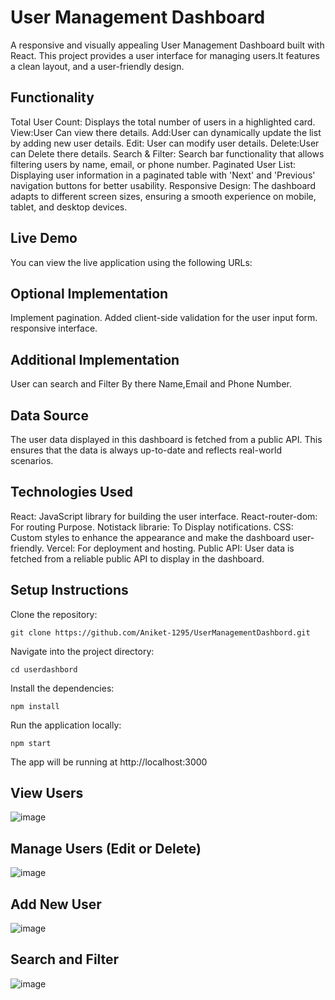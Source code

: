 # User Management Dashboard
A responsive and visually appealing User Management Dashboard built with React. This project provides a user interface for managing users.It features a clean layout, and a user-friendly design.

## Functionality
Total User Count: Displays the total number of users in a highlighted card.
View:User Can view there details.
Add:User can dynamically update the list by adding new user details.
Edit: User can modify user details.
Delete:User can Delete there details.
Search & Filter: Search bar functionality that allows filtering users by name, email, or phone number.
Paginated User List: Displaying user information in a paginated table with 'Next' and 'Previous' navigation buttons for better usability.
Responsive Design: The dashboard adapts to different screen sizes, ensuring a smooth experience on mobile, tablet, and desktop devices.

## Live Demo
You can view the live application using the following URLs:





## Optional Implementation

Implement pagination.
Added client-side validation for the user input form.
responsive interface.

## Additional Implementation

User can search and Filter By there Name,Email and Phone Number.






## Data Source
The user data displayed in this dashboard is fetched from a public API. This ensures that the data is always up-to-date and reflects real-world scenarios.

## Technologies Used
React: JavaScript library for building the user interface.
React-router-dom: For routing Purpose.
Notistack librarie: To Display notifications.
CSS: Custom styles to enhance the appearance and make the dashboard user-friendly.
Vercel: For deployment and hosting.
Public API: User data is fetched from a reliable public API to display in the dashboard.

## Setup Instructions
Clone the repository:

```
git clone https://github.com/Aniket-1295/UserManagementDashbord.git

```
Navigate into the project directory:

```
cd userdashbord
```
Install the dependencies:

```
npm install
```
Run the application locally:

```
npm start
```
The app will be running at http://localhost:3000




## View Users
![image](https://github.com/user-attachments/assets/e923108f-b4ae-4c36-aec0-d03fe9ba7557)

## Manage Users (Edit or Delete)
![image](https://github.com/user-attachments/assets/69c69fb0-62c0-4655-b961-eea43bf11288)

## Add New User
![image](https://github.com/user-attachments/assets/1405abe4-3355-45f5-bb0f-05691a8bd3ef)

## Search and Filter
![image](https://github.com/user-attachments/assets/5ece2768-318c-45b2-aa2c-f15ed4edb347)
